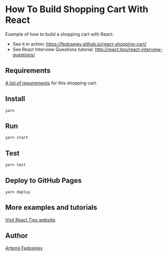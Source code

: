 # How To Build Shopping Cart With React

Example of how to build a shopping cart with React.

- See it in action: https://fedosejev.github.io/react-shopping-cart/
- See React Interview Questions tutorial: http://react.tips/react-interview-questions/

## Requirements

[A list of requirements](./requirements/README.md) for this shopping cart.

## Install

`yarn`

## Run

`yarn start`

## Test

`yarn test`

## Deploy to GitHub Pages

`yarn deploy`

## More examples and tutorials

[Visit React Tips website](http://react.tips).

## Author

[Artemij Fedosejev](http://artemij.com)
